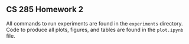 ## CS 285 Homework 2

All commands to run experiments are found in the `experiments` directory. Code to produce all plots, figures, and tables are found in the `plot.ipynb` file.